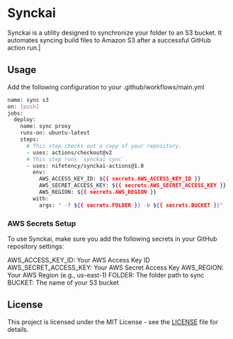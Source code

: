 
# Synckai
Synckai is a utility designed to synchronize your folder to an S3 bucket. It automates syncing build files to Amazon S3 after a successful GitHub action run.|

## Usage
Add the following configuration to your .github/workflows/main.yml

```bash
name: sync s3
on: [push]
jobs:
  deploy:
    name: sync proxy
    runs-on: ubuntu-latest
    steps:
      # This step checks out a copy of your repository.
      - uses: actions/checkout@v2
      # This step runs `synckai sync`.
      - uses: nifetency/synckai-actions@1.0 
        env:
          AWS_ACCESS_KEY_ID: ${{ secrets.AWS_ACCESS_KEY_ID }}
          AWS_SECRET_ACCESS_KEY: ${{ secrets.AWS_SECRET_ACCESS_KEY }}
          AWS_REGION: ${{ secrets.AWS_REGION }}
        with:
          args: " -f ${{ secrets.FOLDER }} -b ${{ secrets.BUCKET }}"
```
### AWS Secrets Setup
To use Synckai, make sure you add the following secrets in your GitHub repository settings:

AWS_ACCESS_KEY_ID: Your AWS Access Key ID
AWS_SECRET_ACCESS_KEY: Your AWS Secret Access Key
AWS_REGION: Your AWS Region (e.g., us-east-1)
FOLDER: The folder path to sync
BUCKET: The name of your S3 bucket



## License

This project is licensed under the MIT License - see the [LICENSE](./LICENSE) file for details.
